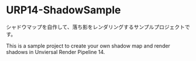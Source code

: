 # URP14-ShadowSample
シャドウマップを自作して、落ち影をレンダリングするサンプルプロジェクトです。

This is a sample project to create your own shadow map and render shadows in Unviersal Render Pipeline 14.
